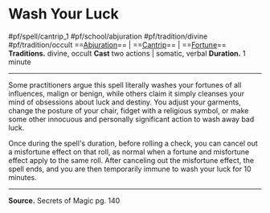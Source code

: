 # Wash Your Luck
#pf/spell/cantrip_1 #pf/school/abjuration #pf/tradition/divine #pf/tradition/occult
==[Abjuration](../../../Traits/Abjuration.md)== | ==[Cantrip](../../../Traits/Cantrip.md)== | ==[Fortune](../../../Traits/Fortune.md)==
**Traditions.** divine, occult
**Cast** two actions | somatic, verbal
**Duration.** 1 minute

---
Some practitioners argue this spell literally washes your fortunes of all influences, malign or benign, while others claim it simply cleanses your mind of obsessions about luck and destiny. You adjust your garments, change the posture of your chair, fidget with a religious symbol, or make some other innocuous and personally significant action to wash away bad luck.

Once during the spell's duration, before rolling a check, you can cancel out a misfortune effect on that roll, as normal when a fortune and misfortune effect apply to the same roll. After canceling out the misfortune effect, the spell ends, and you are then temporarily immune to wash your luck for 10 minutes.

---
**Source.** Secrets of Magic pg. 140